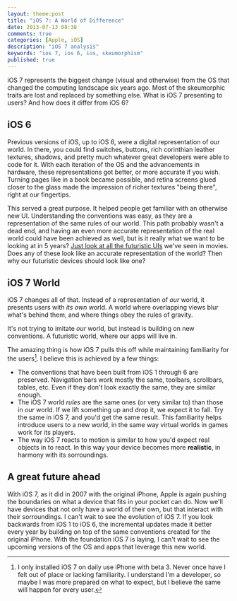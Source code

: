 ```yaml
---
layout: theme:post
title: "iOS 7: A World of Difference"
date: 2013-07-13 08:38
comments: true
categories: [Apple, iOS]
description: "iOS 7 analysis"
keywords: "ios 7, ios 6, ios, skeumorphism"
published: true
---
```

iOS 7 represents the biggest change (visual and otherwise) from the OS that changed the computing landscape six years
ago. Most of the skeumorphic traits are lost and replaced by something else. What is iOS 7 presenting to users? And how does it differ from iOS 6?

iOS 6
-----
Previous versions of iOS, up to iOS 6, were a digital representation of our world. In there, you could find switches, buttons, rich corinthian leather textures, shadows, and pretty much whatever great developers were able to code for it. With each iteration of the OS and the advancements in hardware, these representations got better, or more accurate if you wish. Turning pages like in a book became possible, and retina screens glued closer to the glass made the impression of richer textures "being there", right at our fingertips.

This served a great purpose. It helped people get familiar with an otherwise new UI. Understanding the conventions was easy, as they are a representation of the same rules of our world.
This path probably wasn't a dead end, and having an even more accurate representation of the real world could have been achieved as well, but is it really what we want to be looking at in 5 years? [Just look at all the futuristic UIs][FUI] we've seen in movies. Does any of these look like an accurate representation of the world? Then why our futuristic devices should look like one?

iOS 7 World
-----------
iOS 7 changes all of that. Instead of a representation of _our_ world, it presents users with _its own_ world. A world where overlapping views blur what's behind them, and where things obey the rules of gravity.

It's not trying to imitate _our_ world, but instead is building on new conventions. A futuristic world, where our apps will live in.

The amazing thing is how iOS 7 pulls this off while maintaining familiarity for the users[^Beta3]. I believe this is achieved by a few things:

- The conventions that have been built from iOS 1 through 6 are preserved. Navigation bars work mostly the same, toolbars, scrollbars, tables, etc. Even if they don't look exactly the same, they are similar enough.
- The iOS 7 world _rules_ are the same ones (or very similar to) than those in _our_ world. If we lift something up and drop it, we expect it to fall. Try the same in iOS 7, and you'd get the same result. This familiarity helps introduce users to a new world, in the same way virtual worlds in games work for its players.
- The way iOS 7 reacts to motion is similar to how you'd expect real objects in to react. In this way your device becomes more **realistic**, in harmony with its sorroundings.

A great future ahead
--------------------
With iOS 7, as it did in 2007 with the original iPhone, Apple is again pushing the boundaries on what a device that fits in your pocket can do. Now we'll have devices that not only have a world of their own, but that interact with their sorroundings. 
I can't wait to see the evolution of iOS 7. If you look backwards from iOS 1 to iOS 6, the incremental updates made it better every year by building on top of the same conventions created for the original iPhone. With the foundation iOS 7 is laying, I can't wait to see the upcoming versions of the OS and apps that leverage this new world.

[FUI]: http://www.noteloop.com/kit/fui/
[^Beta3]: I only installed iOS 7 on daily use iPhone with beta 3. Never once have I felt out of place or lacking familiarity. I understand I'm a developer, so maybe I was more prepared on what to expect, but I believe the same will happen for every user.